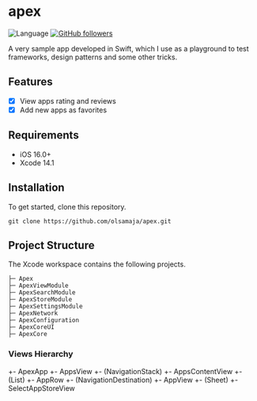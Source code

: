 # apex

![Language](https://img.shields.io/badge/language-Swift%205.4-orange.svg)
[![GitHub followers](https://img.shields.io/github/followers/olsamaja.svg?style=social&label=Follow&style=flat-square)]()

A very sample app developed in Swift, which I use as a playground to test frameworks, design patterns and some other tricks.

## Features

- [x] View apps rating and reviews
- [x] Add new apps as favorites

## Requirements

- iOS 16.0+
- Xcode 14.1

## Installation


To get started, clone this repository.

```
git clone https://github.com/olsamaja/apex.git
```

## Project Structure

The Xcode workspace contains the following projects.

    ├─ Apex
    ├─ ApexViewModule
    ├─ ApexSearchModule
    ├─ ApexStoreModule
    ├─ ApexSettingsModule
    ├─ ApexNetwork
    ├─ ApexConfiguration
    ├─ ApexCoreUI
    ├─ ApexCore

### Views Hierarchy

+- ApexApp
	+- AppsView
		+- (NavigationStack)
			+- AppsContentView
				+- (List)
					+- AppRow
				+- (NavigationDestination)
					+- AppView
		+- (Sheet)
			+- SelectAppStoreView

